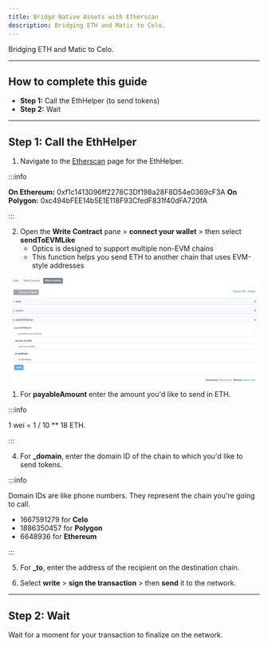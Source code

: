 ```yaml
---
title: Bridge Native Assets with Etherscan
description: Bridging ETH and Matic to Celo.
---
```


Bridging ETH and Matic to Celo.

---

## How to complete this guide

* **Step 1:** Call the EthHelper (to send tokens)
* **Step 2:** Wait

---

## Step 1: Call the EthHelper

1. Navigate to the [Etherscan](https://etherscan.io/) page for the EthHelper.

:::info

**On Ethereum:** 0xf1c1413096ff2278C3Df198a28F8D54e0369cF3A
**On Polygon:** 0xc494bFEE14b5E1E118F93CfedF831f40dFA720fA

:::

2. Open the **Write Contract** pane > **connect your wallet** > then select **sendToEVMLike**
    * Optics is designed to support multiple non-EVM chains
    * This function helps you send ETH to another chain that uses EVM-style addresses

![Bridging Native Assets with Etherescan](https://github.com/joenyzio/assets/blob/main/celo-docs/bridging-native-assets-with-etherscan/bridging-native-assets-with-etherscan.png?raw=true)

1. For **payableAmount** enter the amount you'd like to send in ETH.

:::info

1 wei = 1 / 10 ** 18 ETH.

:::

4. For **_domain**, enter the domain ID of the chain to which you'd like to send tokens.

:::info

Domain IDs are like phone numbers. They represent the chain you're going to call.
* 1667591279 for **Celo**
* 1886350457 for **Polygon**
* 6648936 for **Ethereum**

:::

5. For **_to**, enter the address of the recipient on the destination chain.

6. Select **write** > **sign the transaction** > then **send** it to the network.

---

## Step 2: Wait 

Wait for a moment for your transaction to finalize on the network.

